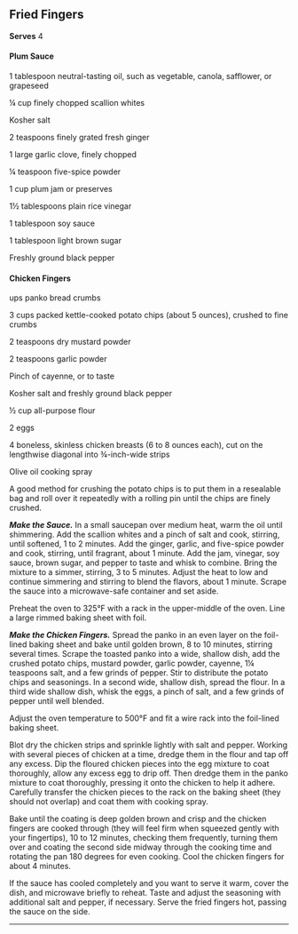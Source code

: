 ﻿## Fried Fingers

**Serves** 4

#### Plum Sauce

1 tablespoon neutral-tasting oil, such as vegetable, canola, safflower, or grapeseed

¼ cup finely chopped scallion whites

Kosher salt

2 teaspoons finely grated fresh ginger

1 large garlic clove, finely chopped

¼ teaspoon five-spice powder

1 cup plum jam or preserves

1½ tablespoons plain rice vinegar

1 tablespoon soy sauce

1 tablespoon light brown sugar

Freshly ground black pepper

#### Chicken Fingers

ups panko bread crumbs

3 cups packed kettle-cooked potato chips (about 5 ounces), crushed to fine crumbs

2 teaspoons dry mustard powder

2 teaspoons garlic powder

Pinch of cayenne, or to taste

Kosher salt and freshly ground black pepper

½ cup all-purpose flour

2 eggs

4 boneless, skinless chicken breasts (6 to 8 ounces each), cut on the lengthwise diagonal into ¾-inch-wide strips

Olive oil cooking spray

A good method for crushing the potato chips is to put them in a resealable bag and roll over it repeatedly with a rolling pin until the chips are finely crushed.

***Make the Sauce.*** In a small saucepan over medium heat, warm the oil until shimmering. Add the scallion whites and a pinch of salt and cook, stirring, until softened, 1 to 2 minutes. Add the ginger, garlic, and five-spice powder and cook, stirring, until fragrant, about 1 minute. Add the jam, vinegar, soy sauce, brown sugar, and pepper to taste and whisk to combine. Bring the mixture to a simmer, stirring, 3 to 5 minutes. Adjust the heat to low and continue simmering and stirring to blend the flavors, about 1 minute. Scrape the sauce into a microwave-safe container and set aside.

Preheat the oven to 325°F with a rack in the upper-middle of the oven. Line a large rimmed baking sheet with foil.

***Make the Chicken Fingers.*** Spread the panko in an even layer on the foil-lined baking sheet and bake until golden brown, 8 to 10 minutes, stirring several times. Scrape the toasted panko into a wide, shallow dish, add the crushed potato chips, mustard powder, garlic powder, cayenne, 1¼ teaspoons salt, and a few grinds of pepper. Stir to distribute the potato chips and seasonings. In a second wide, shallow dish, spread the flour. In a third wide shallow dish, whisk the eggs, a pinch of salt, and a few grinds of pepper until well blended.

Adjust the oven temperature to 500°F and fit a wire rack into the foil-lined baking sheet.

Blot dry the chicken strips and sprinkle lightly with salt and pepper. Working with several pieces of chicken at a time, dredge them in the flour and tap off any excess. Dip the floured chicken pieces into the egg mixture to coat thoroughly, allow any excess egg to drip off. Then dredge them in the panko mixture to coat thoroughly, pressing it onto the chicken to help it adhere. Carefully transfer the chicken pieces to the rack on the baking sheet (they should not overlap) and coat them with cooking spray.

Bake until the coating is deep golden brown and crisp and the chicken fingers are cooked through (they will feel firm when squeezed gently with your fingertips), 10 to 12 minutes, checking them frequently, turning them over and coating the second side midway through the cooking time and rotating the pan 180 degrees for even cooking. Cool the chicken fingers for about 4 minutes.

If the sauce has cooled completely and you want to serve it warm, cover the dish, and microwave briefly to reheat. Taste and adjust the seasoning with additional salt and pepper, if necessary. Serve the fried fingers hot, passing the sauce on the side.

---


